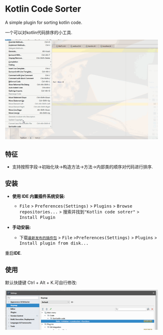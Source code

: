 # Kotlin Code Sorter

A simple plugin for sorting kotlin code.

一个可以对kotlin代码排序的小工具.

![1](./img/1.gif)

## 特征

-   支持按照字段->初始化块->构造方法->方法->内部类的顺序对代码进行排序.

## 安装

- **使用 IDE 内置插件系统安装:**
  - <kbd>File</kbd> > <kbd>Preferences(Settings)</kbd> > <kbd>Plugins</kbd> > <kbd>Browse repositories...</kbd> > <kbd>搜索并找到"Kotlin code sotrer"</kbd> > <kbd>Install Plugin</kbd>

- **手动安装:**
  - 下载[`最新发布的插件包`][latest-release] > <kbd>File</kbd> ><kbd>Preferences(Settings)</kbd> > <kbd>Plugins</kbd> > <kbd>Install plugin from disk...</kbd>

重启**IDE**.

## 使用

  默认快捷键 Ctrl + Alt + K.可自行修改:

![2](./img/2.png)


[latest-release]: https://plugins.jetbrains.com/plugin/10907-mvpautocodeplus